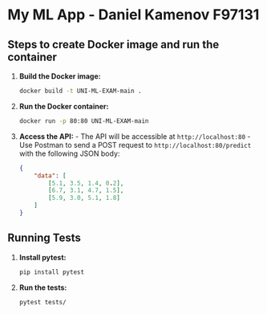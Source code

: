 # My ML App - Daniel Kamenov F97131

## Steps to create Docker image and run the container

1.  **Build the Docker image:**

    ```sh
    docker build -t UNI-ML-EXAM-main .
    ```

2.  **Run the Docker container:**

    ```sh
    docker run -p 80:80 UNI-ML-EXAM-main
    ```

3.  **Access the API:** - The API will be accessible at `http://localhost:80` - Use Postman to send a POST request to `http://localhost:80/predict` with the following JSON body:
    ```json
    {
        "data": [
            [5.1, 3.5, 1.4, 0.2],
            [6.7, 3.1, 4.7, 1.5],
            [5.9, 3.0, 5.1, 1.8]
        ]
    }
    ```

## Running Tests

1. **Install pytest:**

   ```sh
   pip install pytest
   ```

2. **Run the tests:**
   ```sh
   pytest tests/
   ```
